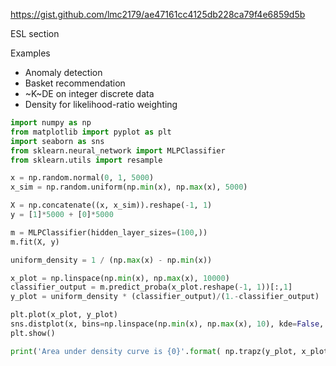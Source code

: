 https://gist.github.com/lmc2179/ae47161cc4125db228ca79f4e6859d5b

ESL section

Examples

- Anomaly detection
- Basket recommendation
- ~K~DE on integer discrete data
- Density for likelihood-ratio weighting

```python
import numpy as np
from matplotlib import pyplot as plt
import seaborn as sns
from sklearn.neural_network import MLPClassifier
from sklearn.utils import resample

x = np.random.normal(0, 1, 5000)
x_sim = np.random.uniform(np.min(x), np.max(x), 5000)

X = np.concatenate((x, x_sim)).reshape(-1, 1)
y = [1]*5000 + [0]*5000

m = MLPClassifier(hidden_layer_sizes=(100,))
m.fit(X, y)

uniform_density = 1 / (np.max(x) - np.min(x))

x_plot = np.linspace(np.min(x), np.max(x), 10000)
classifier_output = m.predict_proba(x_plot.reshape(-1, 1))[:,1]
y_plot = uniform_density * (classifier_output)/(1.-classifier_output)

plt.plot(x_plot, y_plot)
sns.distplot(x, bins=np.linspace(np.min(x), np.max(x), 10), kde=False, norm_hist=True)
plt.show()

print('Area under density curve is {0}'.format( np.trapz(y_plot, x_plot)))
```

